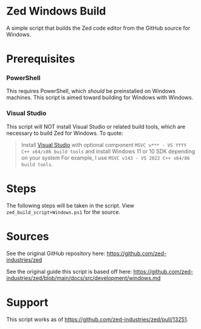 # Zed Windows Build
A simple script that builds the Zed code editor from the GitHub source for Windows.

# Prerequisites

### PowerShell
This requires PowerShell, which *should* be preinstalled on Windows machines. This script is aimed toward building for Windows with Windows.

### Visual Studio
This script will NOT install Visual Studio or related build tools, which are necessary to build Zed for Windows. To quote:
 > Install [Visual Studio](https://visualstudio.microsoft.com/downloads/) with optional component `MSVC v*** - VS YYYY C++ x64/x86 build tools` and install Windows 11 or 10 SDK depending on your system
For example, I use `MSVC v143 - VS 2022 C++ x64/86 build tools`.

# Steps
The following steps will be taken in the script. View `zed_build_script+Windows.ps1` for the source.

# Sources
See the original GitHub repository here: https://github.com/zed-industries/zed

See the original guide this script is based off here: https://github.com/zed-industries/zed/blob/main/docs/src/development/windows.md

# Support
This script works as of https://github.com/zed-industries/zed/pull/13251.
